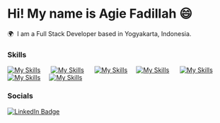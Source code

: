 # Hi! My name is Agie Fadillah 😄

🌍  I am a Full Stack Developer based in Yogyakarta, Indonesia.
<br/>

### Skills

[![My Skills](https://skillicons.dev/icons?i=html,css)](https://skillicons.dev) &nbsp;&nbsp;&nbsp;&nbsp;&nbsp;[![My Skills](https://skillicons.dev/icons?i=js,nodejs)](https://skillicons.dev) &nbsp;&nbsp;&nbsp;&nbsp;&nbsp;[![My Skills](https://skillicons.dev/icons?i=php,laravel)](https://skillicons.dev)&nbsp;&nbsp;&nbsp;&nbsp;&nbsp;[![My Skills](https://skillicons.dev/icons?i=react,next)](https://skillicons.dev) &nbsp;&nbsp;&nbsp;&nbsp;&nbsp;[![My Skills](https://skillicons.dev/icons?i=tailwind,scss,bootstrap)](https://skillicons.dev) &nbsp;&nbsp;&nbsp;&nbsp;&nbsp;[![My Skills](https://skillicons.dev/icons?i=postgres,mysql,mongodb)](https://skillicons.dev)&nbsp;&nbsp;&nbsp;&nbsp;&nbsp;[![My Skills](https://skillicons.dev/icons?i=figma,ai)](https://skillicons.dev)
<br/>

### Socials

<div id="badges">
  <a href="https://www.linkedin.com/in/agiefadillah/">
    <img src="https://img.shields.io/badge/LinkedIn-blue?style=for-the-badge&logo=linkedin&logoColor=white" alt="LinkedIn Badge"/>
  </a>
</div>
